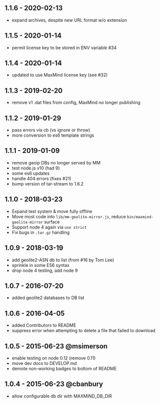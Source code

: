 
## 1.1.6 - 2020-02-13

- expand archives, despite new URL format w/o extension

## 1.1.5 - 2020-01-14

- permit license key to be stored in ENV variable #34

## 1.1.4 - 2020-01-14

- updated to use MaxMind license key (see #32)

## 1.1.3 - 2019-02-20

- remove v1 .dat files from config, MaxMind no longer publishing

## 1.1.2 - 2019-01-29

- pass errors via cb (vs ignore or throw)
- more conversion to es6 template strings

## 1.1.1 - 2019-01-09

- remove geoip DBs no longer served by MM
- test node.js v10 (had 9)
- some es6 updates
- handle 404 errors (fixes #21)
- bump version of tar-stream to 1.6.2

## 1.1.0 - 2018-03-23

- Expand test system & move fully offline
- Move most code into `lib/mm-geolite-mirror.js`, reduce `bin/maxmind-geolite-mirror` surface
- Support node 4 again via `use strict`
- Fix bugs in `.tar.gz` handling

## 1.0.9 - 2018-03-19

- add geolite2-ASN db to list (from #16 by Tom Lee)
- sprinkle in some ES6 syntax
- drop node 4 testing, add node 9

## 1.0.7 - 2016-07-20

- added geolite2 databases to DB list

## 1.0.6 - 2016-04-05

- added Contributors to README
- suppress error when attempting to delete a file that failed to download

## 1.0.5 - 2015-06-23  @msimerson

- enable testing on node 0.12 (remove 0.11)
- move dev docs to DEVELOP.md
- demote non-working badges to bottom of README

##  1.0.4 - 2015-06-23  @cbanbury

- allow configurable db dir with MAXMIND_DB_DIR

